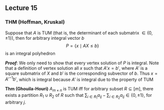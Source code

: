 ## Lecture 15
### THM (Hoffman, Kruskal)
Suppose that $A$ is TUM (that is, the determinant of each submatrix $\in\{0,\pm 1\}$), then for arbitrary integral vector $b$
$$P=\{x\mid AX\le b\}$$
is an integral polyhedron

***Proof***: We only need to show that every vertex solution of $P$ is integral. Note that a definition of vertex solution all $x$ such that $A'x=b'$, where $A'$ is a square submatrix of $X$ and $b'$ is the corresponding subvector of $b$. Thus $x=A'^{-1}b'$, which is integral because $A'$ is integral due to the property of TUM

**Thm (Ghouila-Houri)** 
$A_{m\times n}$ is TUM iff for arbitrary subset $R\subseteq [m]$, there exists a partition $R_1\cup R_2$ of $R$ such that $\sum_{i\in R_1}a_{ij}-\sum_{i\in R_2}a_{ij}\in\{0,\pm 1\}$, for arbitrary $j$.